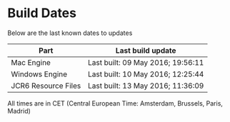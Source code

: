 # Build Dates

Below are the last known dates to updates

Part | Last build update
-----|-----
Mac Engine | Last built: 09 May 2016; 19:56:11
Windows Engine | Last built: 10 May 2016; 12:25:44
JCR6 Resource Files | Last built: 13 May 2016; 11:36:09
All times are in CET (Central European Time: Amsterdam, Brussels, Paris, Madrid)



